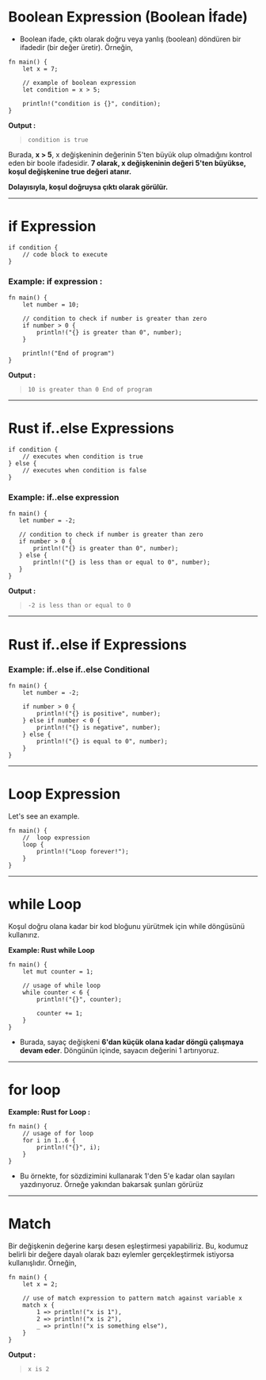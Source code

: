 # Boolean Expression  (Boolean İfade)

- Boolean ifade, çıktı olarak doğru veya yanlış (boolean) döndüren bir ifadedir (bir değer üretir). Örneğin,

```
fn main() {
    let x = 7;

    // example of boolean expression
    let condition = x > 5;

    println!("condition is {}", condition);
}

```
**Output :**
>`condition is true`

Burada, **x > 5**, x değişkeninin değerinin 5'ten büyük olup olmadığını kontrol eden bir boole ifadesidir. **7 olarak, x değişkeninin değeri 5'ten büyükse, koşul değişkenine true değeri atanır.**

**Dolayısıyla, koşul doğruysa çıktı olarak görülür.**


---

#  if Expression

```
if condition {
    // code block to execute
}
```

### Example: if expression :
```
fn main() {
    let number = 10;
   
    // condition to check if number is greater than zero
    if number > 0 {
        println!("{} is greater than 0", number);
    }
   
    println!("End of program")
}

```
**Output :**

>`10 is greater than 0
End of program`


---


# Rust if..else Expressions

```
if condition {
    // executes when condition is true
} else {
    // executes when condition is false
}

```


### Example: if..else expression
```
fn main() {
   let number = -2;
   
   // condition to check if number is greater than zero
   if number > 0 {
       println!("{} is greater than 0", number);
   } else {
       println!("{} is less than or equal to 0", number);
   }
}

```
**Output :**

>`-2 is less than or equal to 0`

---

# Rust if..else if Expressions

### Example: if..else if..else Conditional

```
fn main() {
    let number = -2;
   
    if number > 0 {
        println!("{} is positive", number);
    } else if number < 0 {
        println!("{} is negative", number);
    } else {
        println!("{} is equal to 0", number);
    }
}

```

---

# Loop Expression
Let's see an example.

```
fn main() {
    //  loop expression
    loop {
        println!("Loop forever!");
    }
}

```
---

# while Loop

Koşul doğru olana kadar bir kod bloğunu yürütmek için while döngüsünü kullanırız.

**Example: Rust while Loop**

```
fn main() {
    let mut counter = 1;

    // usage of while loop
    while counter < 6 {
        println!("{}", counter);
        
        counter += 1;
    }
}

```

- Burada, sayaç değişkeni **6'dan küçük olana kadar döngü çalışmaya devam eder**. Döngünün içinde, sayacın değerini 1 artırıyoruz.


---

# for loop

**Example: Rust for Loop :**

```
fn main() {
    // usage of for loop
    for i in 1..6 {
        println!("{}", i);
    }
}

```
- Bu örnekte, for sözdizimini kullanarak 1'den 5'e kadar olan sayıları yazdırıyoruz. Örneğe yakından bakarsak şunları görürüz


---

# Match 

Bir değişkenin değerine karşı desen eşleştirmesi yapabiliriz. Bu, kodumuz belirli bir değere dayalı olarak bazı eylemler gerçekleştirmek istiyorsa kullanışlıdır. Örneğin,

```
fn main() {
    let x = 2;

    // use of match expression to pattern match against variable x
    match x {
        1 => println!("x is 1"),
        2 => println!("x is 2"),
        _ => println!("x is something else"),
    }
}

```

**Output :**
> `x is 2`
